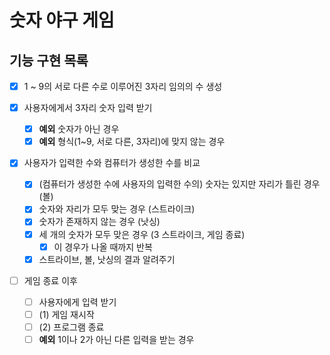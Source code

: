 # 숫자 야구 게임

## 기능 구현 목록

- [x] 1 ~ 9의 서로 다른 수로 이루어진 3자리 임의의 수 생성

- [x] 사용자에게서 3자리 숫자 입력 받기
    - [x] **예외** 숫자가 아닌 경우
    - [x] **예외** 형식(1~9, 서로 다른, 3자리)에 맞지 않는 경우 

- [x] 사용자가 입력한 수와 컴퓨터가 생성한 수를 비교
    - [x] (컴퓨터가 생성한 수에 사용자의 입력한 수의) 숫자는 있지만 자리가 틀린 경우 (볼)
    - [x] 숫자와 자리가 모두 맞는 경우 (스트라이크)
    - [x] 숫자가 존재하지 않는 경우 (낫싱)
    - [x] 세 개의 숫자가 모두 맞은 경우 (3 스트라이크, 게임 종료)
        - [x] 이 경우가 나올 때까지 반복
    - [x] 스트라이브, 볼, 낫싱의 결과 알려주기

- [ ] 게임 종료 이후
    - [ ] 사용자에게 입력 받기
    - [ ] (1) 게임 재시작
    - [ ] (2) 프로그램 종료
    - [ ] **예외** 1이나 2가 아닌 다른 입력을 받는 경우